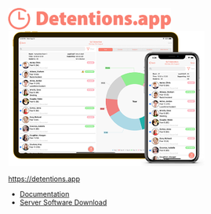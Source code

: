 <img src="https://raw.githubusercontent.com/zizusoft/Assets/master/2020/08/11-18-00-26-title.png" title="" alt="" width="332">
<img src="https://raw.githubusercontent.com/zizusoft/Assets/master/2020/08/12-17-35-30-detapp.png" title="" alt="" width="400">

https://detentions.app


- [Documentation](https://github.com/zizusoft/Detentions/wiki)
- [Server Software Download](https://github.com/zizusoft/Detentions/releases)
